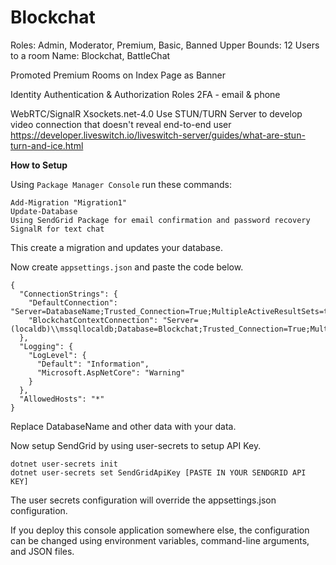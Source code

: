 # **Blockchat**


Roles: Admin, Moderator, Premium, Basic, Banned
Upper Bounds: 12 Users to a room
Name: Blockchat, BattleChat

Promoted Premium Rooms on Index Page as Banner

Identity Authentication & Authorization Roles
2FA - email & phone


WebRTC/SignalR
Xsockets.net-4.0
Use STUN/TURN Server to develop video connection that doesn't reveal end-to-end user
https://developer.liveswitch.io/liveswitch-server/guides/what-are-stun-turn-and-ice.html

**How to Setup**

Using `Package Manager Console` run these commands:
```
Add-Migration "Migration1"
Update-Database
Using SendGrid Package for email confirmation and password recovery
SignalR for text chat

```
This create a migration and updates your database.


Now create `appsettings.json` and paste the code below.
```
{
  "ConnectionStrings": {
    "DefaultConnection": "Server=DatabaseName;Trusted_Connection=True;MultipleActiveResultSets=true",
    "BlockchatContextConnection": "Server=(localdb)\\mssqllocaldb;Database=Blockchat;Trusted_Connection=True;MultipleActiveResultSets=true"
  },
  "Logging": {
    "LogLevel": {
      "Default": "Information",
      "Microsoft.AspNetCore": "Warning"
    }
  },
  "AllowedHosts": "*"
}
```
Replace DatabaseName and other data with your data.

Now setup SendGrid by using user-secrets to setup API Key.
```
dotnet user-secrets init
dotnet user-secrets set SendGridApiKey [PASTE IN YOUR SENDGRID API KEY]
```
The user secrets configuration will override the appsettings.json configuration.

If you deploy this console application somewhere else, the configuration can be changed using environment variables, command-line arguments, and JSON files.
